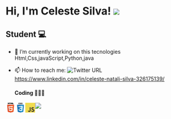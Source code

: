
<h1> Hi, I'm Celeste Silva! <img src="https://media.giphy.com/media/mGcNjsfWAjY5AEZNw6/giphy.gif" width="50"></h1>


## Student 💻

- 🔭 I’m currently working on this tecnologies Html,Css,javaScript,Python,java

- 📫 How to reach me:
  ![Twitter URL](https://img.shields.io/twitter/url?style=social&url=https%3A%2F%2Ftwitter.com%2Fceleste_nsilva)
  https://www.linkedin.com/in/celeste-natali-silva-326175139/

  #### Coding 🚀🚀🚀

<img align="left" alt="HTML5" width="26px" src="https://raw.githubusercontent.com/github/explore/80688e429a7d4ef2fca1e82350fe8e3517d3494d/topics/html/html.png" />
<img align="left" alt="CSS3" width="26px" src="https://raw.githubusercontent.com/github/explore/80688e429a7d4ef2fca1e82350fe8e3517d3494d/topics/css/css.png" />

<img align="left" alt="JavaScript" width="26px" src="https://raw.githubusercontent.com/github/explore/80688e429a7d4ef2fca1e82350fe8e3517d3494d/topics/javascript/javascript.png" />
<img src="http://img.shields.io/badge/-Java-F89820?style=flat&logo=java&logoColor=white">
